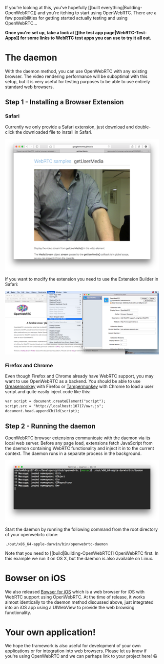 If you're looking at this, you've hopefully [[built everything|Building-OpenWebRTC]] and you're itching to start using OpenWebRTC. There are a few possibilities for getting started actually testing and using OpenWebRTC...

**Once you're set up, take a look at [[the test app page|WebRTC-Test-Apps]] for some links to WebRTC test apps you can use to try it all out.**

# The daemon

With the daemon method, you can use OpenWebRTC with any existing browser. The video rendering performance will be suboptimal with this setup, but it is very useful for testing purposes to be able to use entirely standard web browsers.

## Step 1 - Installing a Browser Extension

### Safari
Currently we only provide a Safari extension, just [download](https://github.com/EricssonResearch/openwebrtc-browser-extensions/raw/master/safari/OpenWebRTC.safariextz) and double-click the downloaded file to install in Safari.

![Safari gUM screenshot](https://github.com/EricssonResearch/openwebrtc-browser-extensions/blob/master/imgs/safari_gum.png)

If you want to modify the extension you need to use the Extension Builder in Safari:

![Safari screenshot](https://github.com/EricssonResearch/openwebrtc-browser-extensions/blob/master/imgs/safari_screenshot.png)

### Firefox and Chrome

Even though Firefox and Chrome already have WebRTC support, you may want to use OpenWebRTC as a backend. You should be able to use [Greasemonkey](https://github.com/greasemonkey/greasemonkey/) with Firefox or [Tampermonkey](http://tampermonkey.net) with Chrome to load a user script and quite easily inject code like this:

```
var script = document.createElement("script");
script.src = "http://localhost:10717/owr.js";
document.head.appendChild(script);
```

## Step 2 - Running the daemon

OpenWebRTC browser extensions communicate with the daemon via its local web server. Before any page load, extensions fetch JavaScript from the daemon containing WebRTC functionality and inject it in to the current context. The daemon runs in a separate process in the background.

![Daemon screenshot](https://github.com/EricssonResearch/openwebrtc-browser-extensions/blob/master/imgs/daemon.png)

Start the daemon by running the following command from the root directory of your openwebrtc clone:
```
./out/x86_64-apple-darwin/bin/openwebrtc-daemon
```

Note that you need to [[build|Building-OpenWebRTC]] OpenWebRTC first. In this example we run it on OS X, but the daemon is also available on Linux.

# Bowser on iOS

We also released [Bowser for iOS](https://github.com/EricssonResearch/bowser) which is a web browser for iOS with WebRTC support using OpenWebRTC. At the time of release, it works almost identically to the daemon method discussed above, just integrated into an iOS app using a UIWebView to provide the web browsing functionality.

# Your own application!

We hope the framework is also useful for development of your own applications or for integration into web browsers. Please let us know if you're using OpenWebRTC and we can perhaps link to your project here! :smiley: